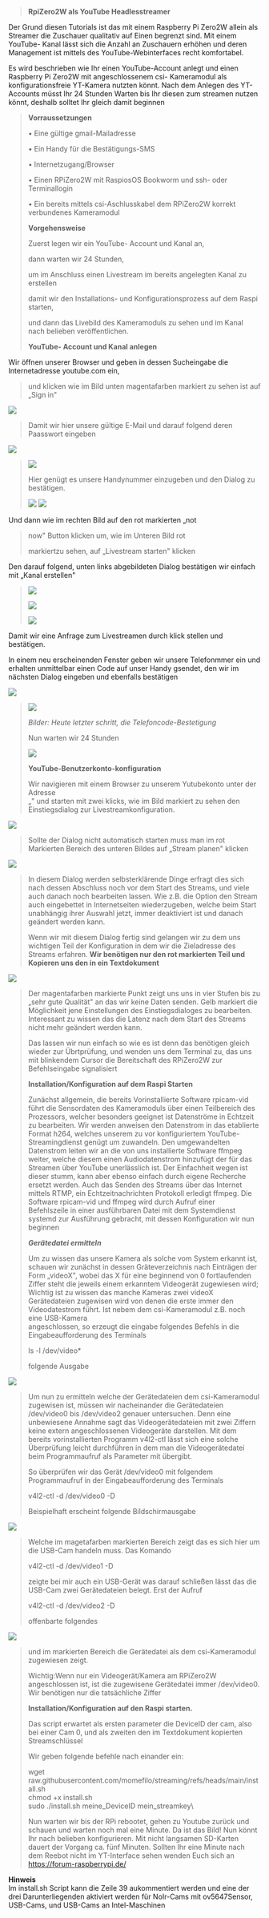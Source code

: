 > **RpiZero2W als YouTube Headlesstreamer**

Der Grund diesen Tutorials ist das mit einem Raspberry Pi Zero2W allein
als Streamer die Zuschauer qualitativ auf Einen begrenzt sind. Mit einem
YouTube- Kanal lässt sich die Anzahl an Zuschauern erhöhen und deren
Management ist mittels des YouTube-Webinterfaces recht komfortabel.

Es wird beschrieben wie Ihr einen YouTube-Account anlegt und einen
Raspberry Pi Zero2W mit angeschlossenem csi- Kameramodul als
konfigurationsfreie YT-Kamera nutzten könnt. Nach dem Anlegen des
YT-Accounts müsst Ihr 24 Stunden Warten bis Ihr diesen zum streamen
nutzen könnt, deshalb solltet Ihr gleich damit beginnen

> **Vorraussetzungen**
>
> • Eine gültige gmail-Mailadresse
>
> • Ein Handy für die Bestätigungs-SMS
>
> • Internetzugang/Browser
>
> • Einen RPiZero2W mit RaspiosOS Bookworm und ssh- oder Terminallogin
>
> • Ein bereits mittels csi-Aschlusskabel dem RPiZero2W korrekt
> verbundenes Kameramodul
>
> **Vorgehensweise**
>
> Zuerst legen wir ein YouTube- Account und Kanal an,
>
> dann warten wir 24 Stunden,
>
> um im Anschluss einen Livestream im bereits angelegten Kanal zu
> erstellen
>
> damit wir den Installations- und Konfigurationsprozess auf dem Raspi
> starten,
>
> und dann das Livebild des Kameramoduls zu sehen und im Kanal nach
> belieben veröffentlichen.
>
> **YouTube- Account und Kanal anlegen**

Wir öffnen unserer Browser und geben in dessen Sucheingabe die
Internetadresse youtube.com ein,

> und klicken wie im Bild unten magentafarben markiert zu sehen ist auf
> „Sign in"

![](vertopal_640c7e047b8c428390fe3a5e0e884b7a/media/image1.png)

> Damit wir hier unsere gültige E-Mail und darauf folgend deren
> Paasswort eingeben

![](vertopal_640c7e047b8c428390fe3a5e0e884b7a/media/image2.png)

> ![](vertopal_640c7e047b8c428390fe3a5e0e884b7a/media/image3.png)
>
> Hier genügt es unsere Handynummer einzugeben und den Dialog zu
> bestätigen.
>
> ![](vertopal_640c7e047b8c428390fe3a5e0e884b7a/media/image4.png)
> ![](vertopal_640c7e047b8c428390fe3a5e0e884b7a/media/image5.png)

Und dann wie im rechten Bild auf den rot markierten „not

> now" Button klicken um, wie im Unteren Bild rot
>
> markiertzu sehen, auf „Livestream starten" klicken

Den darauf folgend, unten links abgebildeten Dialog bestätigen wir
einfach mit „Kanal erstellen"

> ![](vertopal_640c7e047b8c428390fe3a5e0e884b7a/media/image6.png)
>
> ![](vertopal_640c7e047b8c428390fe3a5e0e884b7a/media/image7.png)
>
> ![](vertopal_640c7e047b8c428390fe3a5e0e884b7a/media/image8.png)

Damit wir eine Anfrage zum Livestreamen durch klick stellen und
bestätigen.

In einem neu erscheinenden Fenster geben wir unsere Telefonmmer ein und
erhalten unmittelbar einen Code auf unser Handy gsendet, den wir im
nächsten Dialog eingeben und ebenfalls bestätigen

![](vertopal_640c7e047b8c428390fe3a5e0e884b7a/media/image9.png)

> ![](vertopal_640c7e047b8c428390fe3a5e0e884b7a/media/image10.png)
>
> *Bilder: Heute letzter schritt, die Telefoncode-Bestetigung*
>
> Nun warten wir 24 Stunden
>
> ![](vertopal_640c7e047b8c428390fe3a5e0e884b7a/media/image11.png)
>
> **YouTube-Benutzerkonto-konfiguration**
>
> Wir navigieren mit einem Browser zu unserem Yutubekonto unter der
> Adresse\
> „" und starten mit zwei klicks, wie im Bild markiert zu sehen den
> Einstiegsdialog zur Livestreamkonfiguration.

![](vertopal_640c7e047b8c428390fe3a5e0e884b7a/media/image12.png)

> Sollte der Dialog nicht automatisch starten muss man im rot Markierten
> Bereich des unteren Bildes auf „Stream planen" klicken

![](vertopal_640c7e047b8c428390fe3a5e0e884b7a/media/image13.png)

> In diesem Dialog werden selbsterklärende Dinge erfragt dies sich nach
> dessen Abschluss noch vor dem Start des Streams, und viele auch danach
> noch bearbeiten lassen. Wie z.B. die Option den Stream auch
> eingebettet in Internetseiten wiederzugeben, welche beim Start
> unabhängig ihrer Auswahl jetzt, immer deaktiviert ist und danach
> geändert werden kann.
>
> Wenn wir mit diesem Dialog fertig sind gelangen wir zu dem uns
> wichtigen Teil der Konfiguration in dem wir die Zieladresse des
> Streams erfahren. **Wir benötigen nur den rot markierten Teil und
> Kopieren uns den in ein Textdokument**

![](vertopal_640c7e047b8c428390fe3a5e0e884b7a/media/image14.png)

> Der magentafarben markierte Punkt zeigt uns uns in vier Stufen bis zu
> „sehr gute Qualität" an das wir keine Daten senden. Gelb markiert die
> Möglichkeit jene Einstellungen des Einstiegsdialoges zu bearbeiten.
> Interessant zu wissen das die Latenz nach dem Start des Streams nicht
> mehr geändert werden kann.
>
> Das lassen wir nun einfach so wie es ist denn das benötigen gleich
> wieder zur Übrtprüfung, und wenden uns dem Terminal zu, das uns mit
> blinkendem Cursor die Bereitschaft des RPiZero2W zur Befehlseingabe
> signalisiert
>
> **Installation/Konfiguration auf dem Raspi Starten**
>
> Zunächst allgemein, die bereits Vorinstallierte Software rpicam-vid
> führt die Sensordaten des Kameramoduls über einen Teilbereich des
> Prozessors, welcher besonders geeignet ist Datenströme in Echtzeit zu
> bearbeiten. Wir werden anweisen den Datenstrom in das etablierte
> Format h264, welches unserem zu vor konfiguriertem
> YouTube-Streamingdienst genügt um zuwandeln. Den umgewandelten
> Datenstrom leiten wir an die von uns installierte Software ffmpeg
> weiter, welche diesem einen Audiodatenstrom hinzufügt der für das
> Streamen über YouTube unerlässlich ist. Der Einfachheit wegen ist
> dieser stumm, kann aber ebenso einfach durch eigene Recherche ersetzt
> werden. Auch das Senden des Streams über das Internet mittels RTMP,
> ein Echtzeitnachrichten Protokoll erledigt ffmpeg. Die Software
> rpicam-vid und ffmpeg wird durch Aufruf einer\
> Befehlszeile in einer ausführbaren Datei mit dem Systemdienst systemd
> zur Ausführung gebracht, mit dessen Konfiguration wir nun beginnen
>
> ***Gerätedatei ermitteln***
>
> Um zu wissen das unsere Kamera als solche vom System erkannt ist,
> schauen wir zunächst in dessen Gräteverzeichnis nach Einträgen der
> Form „videoX", wobei das X für eine beginnend von 0 fortlaufenden
> Ziffer steht die jeweils einem erkanntem Videogerät zugewiesen wird;
> Wichtig ist zu wissen das manche Kameras zwei videoX Gerätedateien
> zugewisen wird von denen die erste immer den Videodatestrom führt. Ist
> nebem dem csi-Kameramodul z.B. noch eine USB-Kamera\
> angeschlossen, so erzeugt die eingabe folgendes Befehls in die
> Eingabeaufforderung des Terminals
>
> ls -l /dev/video\*
>
> folgende Ausgabe

![](vertopal_640c7e047b8c428390fe3a5e0e884b7a/media/image15.png)

> Um nun zu ermitteln welche der Gerätedateien dem csi-Kameramodul
> zugewisen ist, müssen wir nacheinander die Gerätedateien /dev/video0
> bis /dev/video2 genauer untersuchen. Denn eine unbewiesene Annahme
> sagt das Videogerätedateien mit zwei Ziffern keine extern
> angeschlossenen Videogeräte darstellen. Mit dem bereits
> vorinstallierten Programm v4l2-ctl lässt sich eine solche Überprüfung
> leicht durchführen in dem man die Videogerätedatei beim Programmaufruf
> als Parameter mit übergibt.
>
> So überprüfen wir das Gerät /dev/video0 mit folgendem Programmaufruf
> in der Eingabeaufforderung des Terminals
>
> v4l2-ctl -d /dev/video0 -D
>
> Beispielhaft erscheint folgende Bildschirmausgabe

![](vertopal_640c7e047b8c428390fe3a5e0e884b7a/media/image16.png)

> Welche im magetafarben markierten Bereich zeigt das es sich hier um
> die USB-Cam handeln muss. Das Komando
>
> v4l2-ctl -d /dev/video1 -D
>
> zeigte bei mir auch ein USB-Gerät was darauf schließen lässt das die
> USB-Cam zwei Gerätedateien belegt. Erst der Aufruf
>
> v4l2-ctl -d /dev/video2 -D
>
> offenbarte folgendes

![](vertopal_640c7e047b8c428390fe3a5e0e884b7a/media/image17.png)

> und im markierten Bereich die Gerätedatei als dem csi-Kameramodul
> zugewiesen zeigt.
>
> Wichtig:Wenn nur ein Videogerät/Kamera am RPiZero2W angeschlossen ist,
> ist die zugewisene Gerätedatei immer /dev/video0. Wir benötigen nur
> die tatsächliche Ziffer
>
> **Installation/Konfiguration auf den Raspi starten.**
>
> Das script erwartet als ersten parameter die DeviceID der cam, also
> bei einer Cam 0, und als zweiten den im Textdokument kopierten
> Streamschlüssel
>
> Wir geben folgende befehle nach einander ein:
>
> wget raw.githubusercontent.com/momefilo/streaming/refs/heads/main/install.sh\
> chmod +x install.sh\
> sudo ./install.sh meine_DeviceID mein_streamkey\
>
> Nun warten wir bis der RPi rebootet, gehen zu Youtube zurück und
> schauen und warten noch mal eine Minute. Da ist das Bild! Nun könnt Ihr nach
> belieben konfigurieren. Mit nicht langsamen SD-Karten dauert der
> Vorgang ca. fünf Minuten. Sollten Ihr eine Minute nach dem Reebot
> nicht im YT-Interface sehen wenden Euch sich an
> https://forum-raspberrypi.de/

**Hinweis**\
Im install.sh Script kann die Zeile 39 aukommentiert werden und eine der
drei Darunterliegenden aktiviert werden für NoIr-Cams mit ov5647Sensor,
USB-Cams, und USB-Cams an Intel-Maschinen
